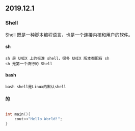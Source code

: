 ## 2019.12.1

### Shell

Shell 既是一种脚本编程语言，也是一个连接内核和用户的软件。

#### sh

    sh 是 UNIX 上的标准 shell，很多 UNIX 版本都配有 sh
    sh 是第一个流行的 Shell

#### bash

    bash shell是Linux的默认shell

#### 的

``` C++

int main(){
    cout<<"Hello World!";
}
```

